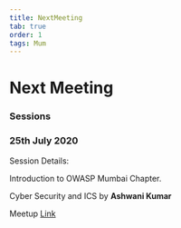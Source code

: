 ```yaml
---
title: NextMeeting
tab: true
order: 1
tags: Mum
---
```


# **Next Meeting**

### **Sessions**

### 25th July 2020

Session Details:

Introduction to OWASP Mumbai Chapter.

Cyber Security and ICS by **Ashwani Kumar**

Meetup [Link](https://www.meetup.com/OWASP-Mumbai-Chapter/events/272063155/)

